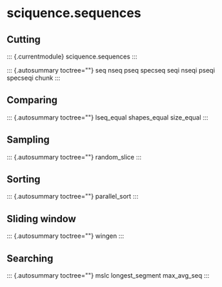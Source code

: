 sciquence.sequences
===================

Cutting
-------

::: {.currentmodule}
sciquence.sequences
:::

::: {.autosummary toctree=""}
seq nseq pseq specseq seqi nseqi pseqi specseqi chunk
:::

Comparing
---------

::: {.autosummary toctree=""}
lseq\_equal shapes\_equal size\_equal
:::

Sampling
--------

::: {.autosummary toctree=""}
random\_slice
:::

Sorting
-------

::: {.autosummary toctree=""}
parallel\_sort
:::

Sliding window
--------------

::: {.autosummary toctree=""}
wingen
:::

Searching
---------

::: {.autosummary toctree=""}
mslc longest\_segment max\_avg\_seq
:::
